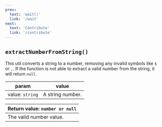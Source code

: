 ```yaml
---
prev: 
  text: 'wait()'
  link: '/wait'
next:
  text: 'Contribute'
  link: '/contribute'
---
```


## `extractNumberFromString()`

This util converts a string to a number, removing any invalid symbols like `$` or `,`. If the function is not able to extract a valid number from the string, it will return `null`.

| param           | value            |
| --------------- | ---------------- |
| value: `string` | A string number. |

| Return value: `number or null` |
| ----------------------------- |
| The valid number value.       |
